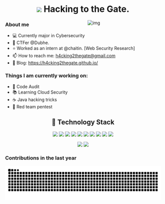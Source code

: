 <h1 align="center"> <img src="https://media.giphy.com/media/mGcNjsfWAjY5AEZNw6/giphy.gif" width="50"> Hacking to the Gate.</h1>

<img align="right" alt="img" src="https://github.com/H4cking2theGate/H4cking2theGate/blob/main/img/gate.png" width="47%" height="auto" />

### About me
- 💻 Currently major in Cybersecurity
- 🔭 CTFer @Dubhe. 
- ⭐️ Worked as an intern at @chaitin. [Web Security Research]
- 📫 How to reach me: h4cking2thegate@gmail.com
- 📝 Blog: https://h4cking2thegate.github.io/

### Things I am currently working on:
- 🌱 Code Audit
- 📚 Learning Cloud Security
- ☕ Java hacking tricks
- 👾 Red team pentest

<p align="center">
<h2 align="center"> 🚀 Technology Stack</h2>
</p>
<p align="center">
  <img src="https://img.shields.io/badge/Python-3776AB?style=for-the-badge&logo=python&logoColor=white"/>
  <img src="https://img.shields.io/badge/PHP-777BB4?style=for-the-badge&logo=php&logoColor=white"/>
  <img src="https://img.shields.io/badge/Java-ED8B00?style=for-the-badge&logo=openjdk&logoColor=white"/>
  <img src="https://img.shields.io/badge/-Node.js-43853d?style=for-the-badge&logo=node.js&logoColor=ffffff"/>
  <img src="https://img.shields.io/badge/Spring-6DB33F?style=for-the-badge&logo=spring&logoColor=white"/>
  <img src="https://img.shields.io/badge/Kali_Linux-557C94?style=for-the-badge&logo=kali-linux&logoColor=white"/>
  <img src="https://img.shields.io/badge/Ubuntu-E95420?style=for-the-badge&logo=ubuntu&logoColor=white"/>
  <img src="https://img.shields.io/badge/Docker-2496ED?style=for-the-badge&logo=docker&logoColor=white"/>
  <img src="https://img.shields.io/badge/Alibaba_Cloud-FF6A00?style=for-the-badge&logo=alibabacloud&logoColor=white"/>
  <img src="https://img.shields.io/badge/Amazon_AWS-232F3E?style=for-the-badge&logo=amazon-aws&logoColor=white"/>
</p>

<p align = "center">
  <img height="180px" src="https://github-readme-stats.vercel.app/api?username=H4cking2theGate&count_private=true&show_icons=true&theme=codeSTACKr" />
  <img height="180px" src="https://github-readme-stats.vercel.app/api/top-langs/?username=H4cking2theGate&hide=css,html&theme=aura" />
</p>


### Contributions in the last year

![github contribution grid snake animation](https://github.com/H4cking2theGate/H4cking2theGate/blob/output/github-contribution-grid-snake-dark.svg?palette=github-dark)

<!--
**H4cking2theGate/H4cking2theGate** is a ✨ _special_ ✨ repository because its `README.md` (this file) appears on your GitHub profile.

Here are some ideas to get you started:

- 🔭 I’m currently working on ...
- 🌱 I’m currently learning ...
- 👯 I’m looking to collaborate on ...
- 🤔 I’m looking for help with ...
- 💬 Ask me about ...
- 📫 How to reach me: ...
- 😄 Pronouns: ...
- ⚡ Fun fact: ...
-->
